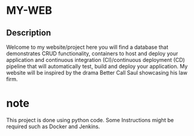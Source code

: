 # MY-WEB




## Description

Welcome to my website/project here you will find a database that demonstrates CRUD functionality, containers to host and deploy your application and continuous integration (CI)/continuous deployment (CD) pipeline that will automatically test, build and deploy your application. 
My website will be inspired by the drama Better Call Saul showcasing his law firm.


# note 

This project is done using python code. Some Instructions might be required such as Docker and Jenkins. 
